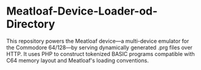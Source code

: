 # Meatloaf-Device-Loader-od-Directory
This repository powers the Meatloaf device—a multi-device emulator for the Commodore 64/128—by serving dynamically generated .prg files over HTTP. It uses PHP to construct tokenized BASIC programs compatible with C64 memory layout and Meatloaf's loading conventions.
